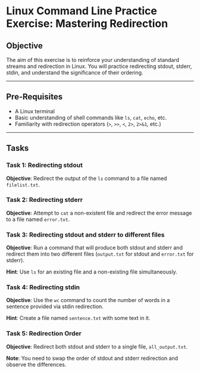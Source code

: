 # Linux Command Line Practice Exercise: Mastering Redirection

## Objective

The aim of this exercise is to reinforce your understanding of standard streams and redirection in Linux. You will practice redirecting stdout, stderr, stdin, and understand the significance of their ordering.

---

## Pre-Requisites

- A Linux terminal
- Basic understanding of shell commands like `ls`, `cat`, `echo`, etc.
- Familiarity with redirection operators (`>`, `>>`, `<`, `2>`, `2>&1`, etc.)

---

## Tasks

### Task 1: Redirecting stdout

**Objective**: Redirect the output of the `ls` command to a file named `filelist.txt`.

### Task 2: Redirecting stderr

**Objective**: Attempt to `cat` a non-existent file and redirect the error message to a file named `error.txt`.

### Task 3: Redirecting stdout and stderr to different files

**Objective**: Run a command that will produce both stdout and stderr and redirect them into two different files (`output.txt` for stdout and `error.txt` for stderr).

**Hint**: Use `ls` for an existing file and a non-existing file simultaneously.

### Task 4: Redirecting stdin

**Objective**: Use the `wc` command to count the number of words in a sentence provided via stdin redirection.

**Hint**: Create a file named `sentence.txt` with some text in it.

### Task 5: Redirection Order

**Objective**: Redirect both stdout and stderr to a single file, `all_output.txt`.

**Note**: You need to swap the order of stdout and stderr redirection and observe the differences.
